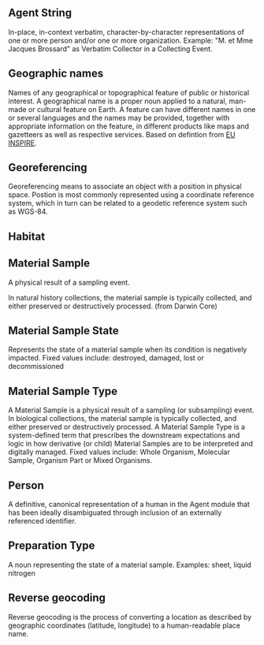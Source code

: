 ## Agent String
In-place, in-context verbatim, character-by-character representations of one or more person and/or one or more organization. Example: "M. et Mme Jacques Brossard" as Verbatim Collector in a Collecting Event.

## Geographic names
Names of any geographical or topographical feature of public or historical interest. A geographical name is a proper noun applied to a natural, man-made or cultural feature on Earth. A feature can have different names in one or several languages and the names may be provided, together with appropriate information on the feature, in different products like maps and gazetteers as well as respective services. Based on defintion from [EU INSPIRE](https://inspire.ec.europa.eu/theme/gn).

## Georeferencing
Georeferencing means to associate an object with a position in physical space. Postion is most commonly represented using a coordinate reference system, which in turn can be related to a geodetic reference system such as WGS-84.

## Habitat

## Material Sample
A physical result of a sampling event.

In natural history collections, the material sample is typically collected, and either preserved or destructively processed. (from Darwin Core)

## Material Sample State
Represents the state of a material sample when its condition is negatively impacted. Fixed values include: destroyed, damaged, lost or decommissioned

## Material Sample Type
A Material Sample is a physical result of a sampling (or subsampling) event. In biological collections, the material sample is typically collected, and either preserved or destructively processed. A Material Sample Type is a system-defined term that prescribes the downstream expectations and logic in how derivative (or child) Material Samples are to be interpreted and digitally managed.
Fixed values include: Whole Organism, Molecular Sample, Organism Part or Mixed Organisms.

## Person
A definitive, canonical representation of a human in the Agent module that has been ideally disambiguated through inclusion of an externally referenced identifier.

## Preparation Type
A noun representing the state of a material sample. Examples: sheet, liquid nitrogen

## Reverse geocoding
Reverse geocoding is the process of converting a location as described by geographic coordinates (latitude, longitude) to a human-readable place name.
